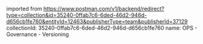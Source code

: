 imported from https://www.postman.com/v1/backend/redirect?type=collection&id=35240-0ffab7c6-6ded-46d2-946d-d656cb1fe760&entityId=12463&publisherType=team&publisherId=37129
collectionId: 35240-0ffab7c6-6ded-46d2-946d-d656cb1fe760
name: OPS - Governance - Versioning
